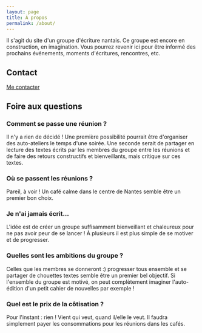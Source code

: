 ```yaml
---
layout: page
title: À propos
permalink: /about/
---
```


Il s'agit du site d'un groupe d'écriture nantais. Ce groupe est encore en construction, en imagination. Vous pourrez revenir ici pour être informé des prochains événements, moments d'écritures, rencontres, etc.

## Contact

[Me contacter](mailto:hugo.viala@gmail.com)

## Foire aux questions

### Comment se passe une réunion ?

Il n'y a rien de décidé ! Une première possibilité pourrait être d'organiser des auto-ateliers le temps d'une soirée. Une seconde serait de partager en lecture des textes écrits par les membres du groupe entre les réunions et de faire des retours constructifs et bienveillants, mais critique sur ces textes.

### Où se passent les réunions ?

Pareil, à voir ! Un café calme dans le centre de Nantes semble être un premier bon choix.

### Je n'ai jamais écrit...

L'idée est de créer un groupe suffisamment bienveillant et chaleureux pour ne pas avoir peur de se lancer ! À plusieurs il est plus simple de se motiver et de progresser.

### Quelles sont les ambitions du groupe ?

Celles que les membres se donneront :) progresser tous ensemble et se partager de chouettes textes semble être un premier bel objectif. Si l'ensemble du groupe est motivé, on peut complètement imaginer l'auto-édition d'un petit cahier de nouvelles par exemple !

### Quel est le prix de la côtisation ?

Pour l'instant : rien ! Vient qui veut, quand il/elle le veut. Il faudra simplement payer les consommations pour les réunions dans les cafés.
